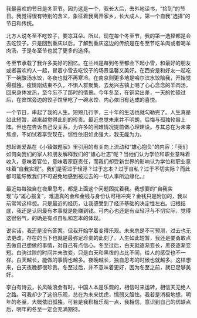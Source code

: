 <!--
.. title: 最爱的冬至
.. slug: zui-ai-de-dong-zhi
.. date: 2024-12-27 01:33:05 UTC+08:00
.. tags: 
.. category: 
.. link: 
.. description: 
.. type: text
-->

我最喜欢的节日是冬至节。因为这是一个，我长大后，去外地读书，“捡到”的节日。我觉得很有特别的含义，象征着我离开家乡，长大成人，第一个自我“选择”的节日和传统。

北方人说冬至不吃饺子，要冻耳朵。所以，现在每个冬至节，我的第一选择都是会去吃饺子。只是回到重庆以后，了解到重庆这边的传统是在冬至节吃羊肉或者喝羊肉汤，于是冬至节也就了更多的选择。

冬至节承载了我许多美好的回忆。在兰州是每到冬至都会下起小雪，和最好的朋友或者喜欢的人一起，冒着小雪去吃饺子的场景温馨又美好。在西安是和好友一起吃下一碗酸汤水饺，冬夜也就不再寒冷。在南京则更多地是哈尔滨水饺陪我，开始觉得孤独。疫情刚结束不久，不惧人群聚集，去龙兴古镇上喝了心心念念的羊肉汤，回来身体发热，至今忘不了那时的情景。今年冬至，在铜梁出差，一天的忙碌过后，在宾馆旁边的饺子馆里吃了一碗水饺，内心依旧有达成的喜悦。

一个节日，串起了我的人生。短短几行字，三十年的生活也就勾勒完了。人生真是如此短暂，越来越觉得此刻的珍贵。最近总觉未来并不明朗，后悔与孤独轮番上阵。但也在告诉自己没关系，为许多的困难情况提前做心理建设。与其总在为未来焦虑，不如试着享受现在。惯性依旧如此强大，我无能为力。

想起谢爱磊在《小镇做题家》里引用的有关向上流动和“雄心抱负”的内容：『我们如何向我们的家人和朋友解释我们的“雄心壮志”呢？当他们认为学位和职业意味着收入，意味着官位，意味着家庭责任，而我们却受新世界的影响认为学位和职业意味着“自我实现”​。我们是否过于轻浮？过于忘本？过于自私？过于不切实际？而此都可能导致我们不可避免地感到被过去的一切人事所边缘化。』

最近每每独自在夜里思考，都是上面这个问题困扰着我。我想要的“自我实现”与“雄心报复”，难道真的会和金钱与身份认可相冲突？金钱只是附加的，我以前常常这样想。只是最近的经历，让我感受到了经济基础的决定性左右。归根结底，我还是认同最有本事就是能赚到钱。可内心也还是有点轻浮与不切实际，觉得这很俗气，的确是有点自私和忘本的体现。

说实话，我还是没有答案。但我开始学着变得乐观。未来总是不可预测，过去也无法更改，存在的当下也就是最弥足珍贵的此刻了。人生如此短暂，我还是要勇敢点去做自己想做的事情，对自己有点信心。冬至过后，白天就逐渐变长，黑夜逐渐变短。白驹过隙的时间并未改变，只是白天和黑夜的占比不同，给人的感受也不一样。白天越长，能做的事情也越多。夜晚越长，独自思考的时候也就越多。这样想来，白天夜晚都很珍贵。冬至过后，并不意味着更好，因为冬至之前，就已足够美好。

李白有诗云，长风破浪会有时。中国人本是乐观的，相信时来运转，相信天无绝人之路。可我却少了这份乐观，总在为未来忧虑，懦弱又胆怯。我若是消极地想，明年的冬至，大概依旧孤独。可若是我积极乐观一点，我相信，意识到自己的优缺点后，明年的冬至一定会充满期待。